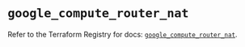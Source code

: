 # `google_compute_router_nat`

Refer to the Terraform Registry for docs: [`google_compute_router_nat`](https://registry.terraform.io/providers/hashicorp/google/5.32.0/docs/resources/compute_router_nat).
